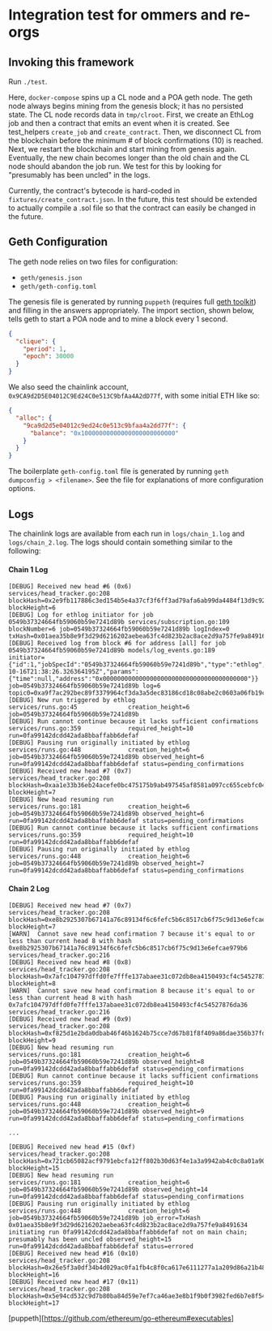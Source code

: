 # Integration test for ommers and re-orgs

## Invoking this framework

Run `./test`.

Here, `docker-compose` spins up a CL node and a POA geth node. The geth node always begins mining from the genesis block; it has no persisted state. The CL node records data in `tmp/clroot`. First, we create an EthLog job and then a contract that emits an event when it is created. See test_helpers `create_job` and `create_contract`. Then, we disconnect CL from the blockchain before the minimum # of block confirmations (10) is reached. Next, we restart the blockchain and start mining from genesis again. Eventually, the new chain becomes longer than the old chain and the CL node should abandon the job run. We test for this by looking for "presumably has been uncled" in the logs.

Currently, the contract's bytecode is hard-coded in `fixtures/create_contract.json`. In the future, this test should be extended to actually compile a .sol file so that the contract can easily be changed in the future.

## Geth Configuration

The geth node relies on two files for configuration:
  * `geth/genesis.json`
  * `geth/geth-config.toml`

The genesis file is generated by running `puppeth` (requires full [geth toolkit](puppeth)) and filling in the answers appropriately. The import section, shown below, tells geth to start a POA node and to mine a block every 1 second.
```json
{
  "clique": {
    "period": 1,
    "epoch": 30000
  }
}
```

We also seed the chainlink account, `0x9CA9d2D5E04012C9Ed24C0e513C9bfAa4A2dD77f`, with some initial ETH like so:

```json
{
  "alloc": {
    "9ca9d2d5e04012c9ed24c0e513c9bfaa4a2dd77f": {
      "balance": "0x10000000000000000000000000"
    }
  }
}
```

The boilerplate `geth-config.toml` file is generated by running `geth dumpconfig > <filename>`. See the file for explanations of more configuration options.

## Logs

The chainlink logs are available from each run in `logs/chain_1.log` and `logs/chain_2.log`. The logs should contain something similar to the following:

#### Chain 1 Log
```
[DEBUG] Received new head #6 (0x6)                         services/head_tracker.go:208     blockHash=0x2e9fb117886c3ed154b5e4a37cf3f6ff3ad79afa6ab99da4484f13d9c9229c6c blockHeight=6
[DEBUG] Log for ethlog initiator for job 0549b37324664fb59060b59e7241d89b services/subscription.go:109     blockNumber=6 job=0549b37324664fb59060b59e7241d89b logIndex=0 txHash=0x01aea35b8e9f3d29d6216202aebea63fc4d823b2ac8ace2d9a757fe9a8491634
[DEBUG] Received log from block #6 for address [all] for job 0549b37324664fb59060b59e7241d89b models/log_events.go:189         initiator={"id":1,"jobSpecId":"0549b37324664fb59060b59e7241d89b","type":"ethlog","CreatedAt":"2019-10-16T21:38:26.326364195Z","params":{"time":null,"address":"0x0000000000000000000000000000000000000000"}} job=0549b37324664fb59060b59e7241d89b log=6 topic0=0xa9f7ac292bec89f3379964cf3da3a5dec83186cd18c08abe2c0603a06fb19c29
[DEBUG] New run triggered by ethlog                        services/runs.go:45              creation_height=6 job=0549b37324664fb59060b59e7241d89b
[DEBUG] Run cannot continue because it lacks sufficient confirmations services/runs.go:359             required_height=10 run=0fa99142dcdd42ada8bbaffabb6defaf
[DEBUG] Pausing run originally initiated by ethlog         services/runs.go:448             creation_height=6 job=0549b37324664fb59060b59e7241d89b observed_height=6 run=0fa99142dcdd42ada8bbaffabb6defaf status=pending_confirmations
[DEBUG] Received new head #7 (0x7)                         services/head_tracker.go:208     blockHash=0xaa1e33b36eb24acefe0bc475175b9ab497545af8581a097cc655cebfc040a074 blockHeight=7
[DEBUG] New head resuming run                              services/runs.go:181             creation_height=6 job=0549b37324664fb59060b59e7241d89b observed_height=6 run=0fa99142dcdd42ada8bbaffabb6defaf status=pending_confirmations
[DEBUG] Run cannot continue because it lacks sufficient confirmations services/runs.go:359             required_height=10 run=0fa99142dcdd42ada8bbaffabb6defaf
[DEBUG] Pausing run originally initiated by ethlog         services/runs.go:448             creation_height=6 job=0549b37324664fb59060b59e7241d89b observed_height=7 run=0fa99142dcdd42ada8bbaffabb6defaf status=pending_confirmations
```

#### Chain 2 Log
```
[DEBUG] Received new head #7 (0x7)                         services/head_tracker.go:208     blockHash=0xe8b2925307b67141a76c89134f6c6fefc5b6c8517cb6f75c9d13e6efcae979b6 blockHeight=7
[WARN]  Cannot save new head confirmation 7 because it's equal to or less than current head 8 with hash 0xe8b2925307b67141a76c89134f6c6fefc5b6c8517cb6f75c9d13e6efcae979b6 services/head_tracker.go:216
[DEBUG] Received new head #8 (0x8)                         services/head_tracker.go:208     blockHash=0x7afc104797dffd0fe7fffe137abaee31c072db8ea4150493cf4c54527876da36 blockHeight=8
[WARN]  Cannot save new head confirmation 8 because it's equal to or less than current head 8 with hash 0x7afc104797dffd0fe7fffe137abaee31c072db8ea4150493cf4c54527876da36 services/head_tracker.go:216
[DEBUG] Received new head #9 (0x9)                         services/head_tracker.go:208     blockHash=0xf825d1e2bda0dbab46f46b1624b75cce7d67b81f8f409a86dae356b37fd70182 blockHeight=9
[DEBUG] New head resuming run                              services/runs.go:181             creation_height=6 job=0549b37324664fb59060b59e7241d89b observed_height=8 run=0fa99142dcdd42ada8bbaffabb6defaf status=pending_confirmations
[DEBUG] Run cannot continue because it lacks sufficient confirmations services/runs.go:359             required_height=10 run=0fa99142dcdd42ada8bbaffabb6defaf
[DEBUG] Pausing run originally initiated by ethlog         services/runs.go:448             creation_height=6 job=0549b37324664fb59060b59e7241d89b observed_height=9 run=0fa99142dcdd42ada8bbaffabb6defaf status=pending_confirmations

...

[DEBUG] Received new head #15 (0xf)                        services/head_tracker.go:208     blockHash=0x721cb65082acf9791ebcfa12ff802b30d63f4e1a3a9942ab4c0c8a01a90eb7af blockHeight=15
[DEBUG] New head resuming run                              services/runs.go:181             creation_height=6 job=0549b37324664fb59060b59e7241d89b observed_height=14 run=0fa99142dcdd42ada8bbaffabb6defaf status=pending_confirmations
[DEBUG] Pausing run originally initiated by ethlog         services/runs.go:448             creation_height=6 job=0549b37324664fb59060b59e7241d89b job_error=TxHash 0x01aea35b8e9f3d29d6216202aebea63fc4d823b2ac8ace2d9a757fe9a8491634 initiating run 0fa99142dcdd42ada8bbaffabb6defaf not on main chain; presumably has been uncled observed_height=15 run=0fa99142dcdd42ada8bbaffabb6defaf status=errored
[DEBUG] Received new head #16 (0x10)                       services/head_tracker.go:208     blockHash=0x26e5f3a0df34b4d029ac0fa1fb4c8f0ca617e6111277a1a209d86a21b48e2434 blockHeight=16
[DEBUG] Received new head #17 (0x11)                       services/head_tracker.go:208     blockHash=0x5e94cd532c9d7b80ba84d59e7ef7ca46ae3e8b1f9b0f3982fed6b7e8f548926a blockHeight=17
```

[puppeth][https://github.com/ethereum/go-ethereum#executables]
